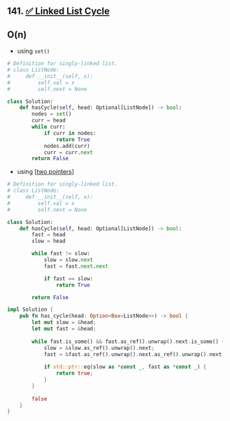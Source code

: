 ## 141. [✅ Linked List Cycle](https://leetcode.com/problems/linked-list-cycle/)

## O(n)

- using `set()`

```python
# Definition for singly-linked list.
# class ListNode:
#     def __init__(self, x):
#         self.val = x
#         self.next = None

class Solution:
    def hasCycle(self, head: Optional[ListNode]) -> bool:
        nodes = set()
        curr = head
        while curr:
            if curr in nodes:
                return True
            nodes.add(curr)
            curr = curr.next
        return False
```

- using [[two pointers]]

```python
# Definition for singly-linked list.
# class ListNode:
#     def __init__(self, x):
#         self.val = x
#         self.next = None

class Solution:
    def hasCycle(self, head: Optional[ListNode]) -> bool:
        fast = head
        slow = head 

        while fast != slow:
            slow = slow.next
            fast = fast.next.next 

            if fast == slow:
                return True

        return False
```


```rust
impl Solution {
    pub fn has_cycle(head: Option<Box<ListNode>>) -> bool {
        let mut slow = &head;
        let mut fast = &head;
        
        while fast.is_some() && fast.as_ref().unwrap().next.is_some() {
            slow = &slow.as_ref().unwrap().next;
            fast = &fast.as_ref().unwrap().next.as_ref().unwrap().next;
            
            if std::ptr::eq(slow as *const _, fast as *const _) {
                return true;
            }
        }
        
        false
    }
}
```

[//begin]: # "Autogenerated link references for markdown compatibility"
[two pointers]: <../../../../patterns/two pointers> "two pointers"
[//end]: # "Autogenerated link references"